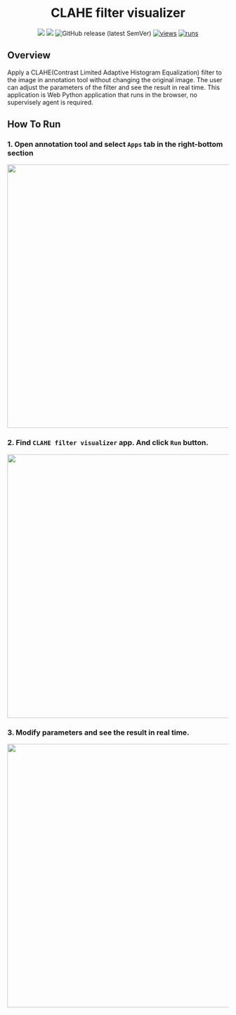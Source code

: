 <div align="center" markdown>

# CLAHE filter visualizer

[![](https://img.shields.io/badge/supervisely-ecosystem-brightgreen)](https://ecosystem.supervisely.com/apps/supervisely-ecosystem/clahe-filter)
[![](https://img.shields.io/badge/slack-chat-green.svg?logo=slack)](https://supervisely.com/slack)
![GitHub release (latest SemVer)](https://img.shields.io/github/v/release/supervisely-ecosystem/clahe-filter)
[![views](https://app.supervisely.com/img/badges/views/supervisely-ecosystem/clahe-filter.png)](https://supervisely.com)
[![runs](https://app.supervisely.com/img/badges/runs/supervisely-ecosystem/clahe-filter.png)](https://supervisely.com)

</div>


## Overview

Apply a CLAHE(Contrast Limited Adaptive Histogram Equalization) filter to the image in annotation tool without changing the original image. The user can adjust the parameters of the filter and see the result in real time.
This application is Web Python application that runs in the browser, no supervisely agent is required.


## How To Run

### 1. Open annotation tool and select `Apps` tab in the right-bottom section

<img width=600px src="https://github.com/user-attachments/assets/d7be1611-8d1f-486c-8e86-3ba9ae24248e"/>

### 2. Find `CLAHE filter visualizer` app. And click `Run` button.

<img width=600px src="https://github.com/user-attachments/assets/b8fff53c-d350-4863-b1ba-b4f76f29dc8c"/>

### 3. Modify parameters and see the result in real time.

<img width=600px src="https://github.com/user-attachments/assets/981017ff-8994-4b61-8e04-1ab68cdc69cf">
